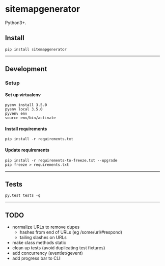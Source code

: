# sitemapgenerator

Python3+.

## Install
```
pip install sitemapgenerator
```




-----------------------------------------------------------

## Development

### Setup

#### Set up virtualenv
```
pyenv install 3.5.0
pyenv local 3.5.0
pyvenv env
source env/bin/activate
```

#### Install requirements
```
pip install -r requirements.txt
```

#### Update requirements
```
pip install -r requirements-to-freeze.txt --upgrade
pip freeze > requirements.txt
```

-----------------------------------------------------------

## Tests

```
py.test tests -q
```



-----------------------------------------------------------

## TODO

- normalize URLs to remove dupes
	- hashes from end of URLs (eg /some/url/#respond)
	- tailing slashes on URLs
- make class methods static
- clean up tests (avoid duplicating test fixtures)
- add concurrency (eventlet/gevent)
- add progress bar to CLI
